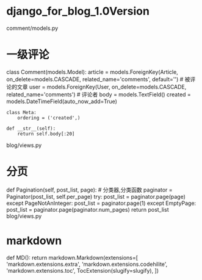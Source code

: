 # django_for_blog_1.0Version

comment/models.py
# 一级评论
class Comment(models.Model):
    article = models.ForeignKey(Article, on_delete=models.CASCADE, related_name='comments', default='')  # 被评论的文章
    user = models.ForeignKey(User, on_delete=models.CASCADE, related_name='comments')  # 评论者
    body = models.TextField()
    created = models.DateTimeField(auto_now_add=True)

    class Meta:
        ordering = ('created',)

    def __str__(self):
        return self.body[:20]

blog/views.py
# 分页
  def Pagination(self, post_list, page):  # 分类器,分类函数
        paginator = Paginator(post_list, self.per_page)
        try:
            post_list = paginator.page(page)
        except PageNotAnInteger:
            post_list = paginator.page(1)
        except EmptyPage:
            post_list = paginator.page(paginator.num_pages)
        return post_list
blog/views.py
# markdown

def MD():
    return markdown.Markdown(extensions=[
        'markdown.extensions.extra',
        'markdown.extensions.codehilite',
        'markdown.extensions.toc',
        TocExtension(slugify=slugify),
    ])
